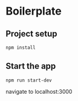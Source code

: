 # Boilerplate

## Project setup

```
npm install
```

## Start the app

```
npm run start-dev
```

navigate to localhost:3000
